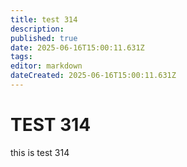 ```yaml
---
title: test 314
description: 
published: true
date: 2025-06-16T15:00:11.631Z
tags: 
editor: markdown
dateCreated: 2025-06-16T15:00:11.631Z
---
```


# TEST 314
this is test 314
